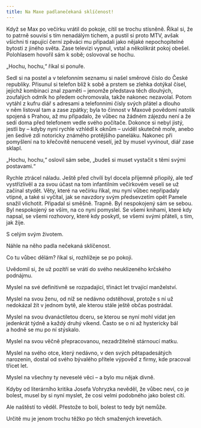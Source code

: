 ```yaml
---
title: Na Maxe padlanečekaná sklíčenost!
---
```


Když se Max po večírku vrátil do pokoje, cítil se trochu stísněně. Říkal si, že to patrně souvisí s tím nenadálým tichem, a pustil si proto MTV, avšak všichni ti rapující černí zpěváci mu připadali jako nějaké nepochopitelné bytosti z jiného světa. Zase televizi vypnul, vstal a několikrát pokoj obešel. Polohlasem hovořil sám k sobě; oslovoval se hochu.

„Hochu, hochu,“ říkal si ponuře.

Sedl si na postel a v telefonním seznamu si našel směrové číslo do České republiky. Přisunul si telefon blíž k sobě a prstem se zlehka dotýkal čísel, jejichž kombinaci znal zpaměti – jenomže představa těch dlouhých, zoufalých odmlk ho předem ochromovala, takže nakonec nezavolal. Potom vytáhl z kufru diář s adresami a telefonními čísly svých přátel a dlouho v něm listoval tam a zase zpátky; byla to činnost v Maxově povědomí natolik spojená s Prahou, až mu připadalo, že vůbec na žádném zájezdu není a že sedí doma před telefonem vedle svého počítače. Dokonce si nebyl jistý, jestli by – kdyby nyní rychle vzhlédl k oknům – uviděl skutečně moře, anebo jen šedivé zdi notoricky známého protějšího paneláku. Nakonec při pomyšlení na to křečovitě nenucené veselí, jež by musel vyvinout, diář zase sklapl.

„Hochu, hochu,“ oslovil sám sebe, „budeš si muset vystačit s těmi svými postavami.“

Rychle ztrácel náladu. Ještě před chvílí byl docela příjemně přiopilý, ale teď vystřízlivěl a za svou účast na tom infantilním večírkovém veselí se už začínal stydět. Věty, které na večírku říkal, mu nyní vůbec nepřipadaly vtipné, a také si vyčítal, jak se navzdory svým předsevzetím opět Pamele snažil vlichotit. Připadal si směšně. Trapně. Byl nespokojený sám se sebou. Byl nespokojený se vším, na co nyní pomyslel. Se všemi knihami, které kdy napsal, se všemi rozhovory, které kdy poskytl, se všemi svými přáteli, s tím, jak žije.

S celým svým životem.

Náhle na něho padla nečekaná sklíčenost.

Co tu vůbec dělám? říkal si, rozhlížeje se po pokoji.

Uvědomil si, že už pozítří se vrátí do svého neuklizeného krčského podnájmu.

Myslel na své definitivně se rozpadající, třináct let trvající manželství.

Myslel na svou ženu, od níž se nedávno odstěhoval, protože s ní už nedokázal žít v jednom bytě, ale kterou stále ještě občas postrádal.

Myslel na svou dvanáctiletou dceru, se kterou se nyní mohl vídat jen jedenkrát týdně a každý druhý víkend. Často se o ni až hystericky bál a hodně se mu po ní stýskalo.

Myslel na svou věčně přepracovanou, nezadržitelně stárnoucí matku.

Myslel na svého otce, který nedávno, v den svých pětapadesátých narozenin, dostal od svého bývalého přítele výpověď z firmy, kde pracoval třicet let.

Myslel na všechny ty neveselé věci – a bylo mu nějak divně.

Kdyby od literárního kritika Josefa Vohryzka nevěděl, že vůbec neví, co je bolest, musel by si nyní myslet, že cosi velmi podobného jako bolest cítí.

Ale naštěstí to věděl. Přestože to bolí, bolest to tedy být nemůže.

Určitě mu je jenom trochu těžko po těch smažených krevetách.
